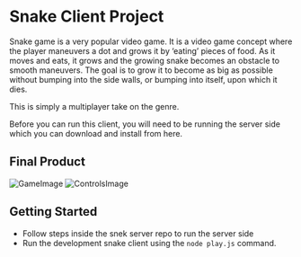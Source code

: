 # Snake Client Project

Snake game is a very popular video game. It is a video game concept where the player maneuvers a dot and grows it by ‘eating’ pieces of food. As it moves and eats, it grows and the growing snake becomes an obstacle to smooth maneuvers. The goal is to grow it to become as big as possible without bumping into the side walls, or bumping into itself, upon which it dies.

This is simply a multiplayer take on the genre.

Before you can run this client, you will need to be running the server side which you can download and install from here. 

## Final Product

![GameImage](/snake-client/SnakeGame.PNG)
![ControlsImage](/snake-client/SnakeGame.PNG)


## Getting Started

- Follow steps inside the snek server repo to run the server side
- Run the development snake client using the `node play.js` command.